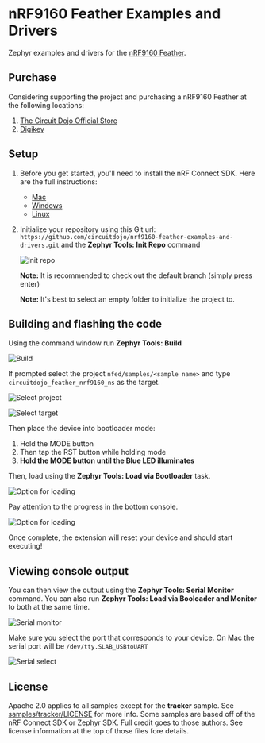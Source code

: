 # nRF9160 Feather Examples and Drivers

Zephyr examples and drivers for the [nRF9160 Feather](https://github.com/circuitdojo/nrf9160-feather).

## Purchase

Considering supporting the project and purchasing a nRF9160 Feather at the following locations:

1. [The Circuit Dojo Official Store](https://www.circuitdojo.com/products/nrf9160-feather)
2. [Digikey](https://www.digikey.com/en/products/detail/circuit-dojo/PASSY-NRF9160-FEATHER/13668137)

## Setup

1. Before you get started, you'll need to install the nRF Connect SDK. Here are the full instructions:

   * [Mac](https://docs.jaredwolff.com/nrf9160-sdk-setup-mac.html)
   * [Windows](https://docs.jaredwolff.com/nrf9160-sdk-setup-windows.html)
   * [Linux](https://docs.jaredwolff.com/nrf9160-sdk-setup-linux.html)

2. Initialize your repository using this Git url: `https://github.com/circuitdojo/nrf9160-feather-examples-and-drivers.git` and the **Zephyr Tools: Init Repo** command

	![Init repo](img/init-repo.png)

    **Note:** It is recommended to check out the default branch (simply press enter)

	**Note:** It's best to select an empty folder to initialize the project to.

## Building and flashing the code

Using the command window run **Zephyr Tools: Build**

![Build](img/build.png)

If prompted select the project `nfed/samples/<sample name>` and type `circuitdojo_feather_nrf9160_ns` as the target.

![Select project](img/select-project.png)

![Select target](img/select-target.png)

Then place the device into bootloader mode:
   1. Hold the MODE button
   2. Then tap the RST button while holding mode
   3. **Hold the MODE button until the Blue LED illuminates**

Then, load using the **Zephyr Tools: Load via Bootloader** task.

![Option for loading](img/load-via-newtmgr.png)

Pay attention to the progress in the bottom console.

![Option for loading](img/load-via-newtmgr-progress.png)

Once complete, the extension will reset your device and should start executing!

## Viewing console output

You can then view the output using the **Zephyr Tools: Serial Monitor** command. You can also run **Zephyr Tools: Load via Booloader and Monitor** to both at the same time.

![Serial monitor](img/serial-monitor.png)

Make sure you select the port that corresponds to your device. On Mac the serial port will be `/dev/tty.SLAB_USBtoUART`

![Serial select](img/serial-select.png)

## License

Apache 2.0 applies to all samples except for the **tracker** sample. See [samples/tracker/LICENSE](samples/tracker/LICENSE) for more info. Some samples are based off of the nRF Connect SDK or Zephyr SDK. Full credit goes to those authors. See license information at the top of those files fore details.

